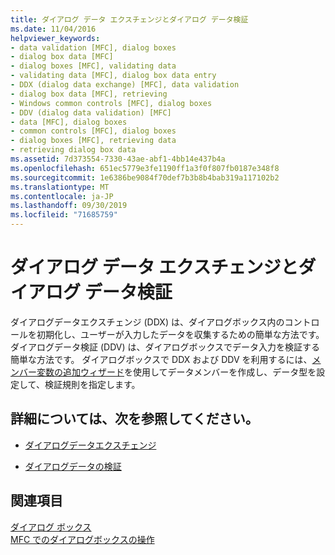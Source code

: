 ```yaml
---
title: ダイアログ データ エクスチェンジとダイアログ データ検証
ms.date: 11/04/2016
helpviewer_keywords:
- data validation [MFC], dialog boxes
- dialog box data [MFC]
- dialog boxes [MFC], validating data
- validating data [MFC], dialog box data entry
- DDX (dialog data exchange) [MFC], data validation
- dialog box data [MFC], retrieving
- Windows common controls [MFC], dialog boxes
- DDV (dialog data validation) [MFC]
- data [MFC], dialog boxes
- common controls [MFC], dialog boxes
- dialog boxes [MFC], retrieving data
- retrieving dialog box data
ms.assetid: 7d373554-7330-43ae-abf1-4bb14e437b4a
ms.openlocfilehash: 651ec5779e3fe1190ff1a3f0f807fb0187e348f8
ms.sourcegitcommit: 1e6386be9084f70def7b3b8b4bab319a117102b2
ms.translationtype: MT
ms.contentlocale: ja-JP
ms.lasthandoff: 09/30/2019
ms.locfileid: "71685759"
---
```

# <a name="dialog-data-exchange-and-validation"></a>ダイアログ データ エクスチェンジとダイアログ データ検証

ダイアログデータエクスチェンジ (DDX) は、ダイアログボックス内のコントロールを初期化し、ユーザーが入力したデータを収集するための簡単な方法です。 ダイアログデータ検証 (DDV) は、ダイアログボックスでデータ入力を検証する簡単な方法です。 ダイアログボックスで DDX および DDV を利用するには、[メンバー変数の追加ウィザード](../ide/add-member-variable-wizard.md)を使用してデータメンバーを作成し、データ型を設定して、検証規則を指定します。

## <a name="what-do-you-want-to-know-more-about"></a>詳細については、次を参照してください。

- [ダイアログデータエクスチェンジ](../mfc/dialog-data-exchange.md)

- [ダイアログデータの検証](../mfc/dialog-data-validation.md)

## <a name="see-also"></a>関連項目

[ダイアログ ボックス](../mfc/dialog-boxes.md)<br/>
[MFC でのダイアログボックスの操作](../mfc/life-cycle-of-a-dialog-box.md)
